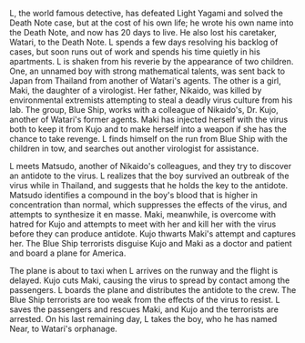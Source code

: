 <!-- L, Change the World (2008) -->

L, the world famous detective, has defeated Light Yagami and solved the Death Note case, but at the cost of his own life; he wrote his own name into the Death Note, and now has 20 days to live. He also lost his caretaker, Watari, to the Death Note. L spends a few days resolving his backlog of cases, but soon runs out of work and spends his time quietly in his apartments. L is shaken from his reverie by the appearance of two children. One, an unnamed boy with strong mathematical talents, was sent back to Japan from Thailand from another of Watari's agents. The other is a girl, Maki, the daughter of a virologist. Her father, Nikaido, was killed by environmental extremists attempting to steal a deadly virus culture from his lab. The group, Blue Ship, works with a colleague of Nikaido's, Dr. Kujo, another of Watari's former agents. Maki has injected herself with the virus both to keep it from Kujo and to make herself into a weapon if she has the chance to take revenge. L finds himself on the run from Blue Ship with the children in tow, and searches out another virologist for assistance.

L meets Matsudo, another of Nikaido's colleagues, and they try to discover an antidote to the virus. L realizes that the boy survived an outbreak of the virus while in Thailand, and suggests that he holds the key to the antidote. Matsudo identifies a compound in the boy's blood that is higher in concentration than normal, which suppresses the effects of the virus, and attempts to synthesize it en masse. Maki, meanwhile, is overcome with hatred for Kujo and attempts to meet with her and kill her with the virus before they can produce antidote. Kujo thwarts Maki's attempt and captures her. The Blue Ship terrorists disguise Kujo and Maki as a doctor and patient and board a plane for America.

The plane is about to taxi when L arrives on the runway and the flight is delayed. Kujo cuts Maki, causing the virus to spread by contact among the passengers. L boards the plane and distributes the antidote to the crew. The Blue Ship terrorists are too weak from the effects of the virus to resist. L saves the passengers and rescues Maki, and Kujo and the terrorists are arrested. On his last remaining day, L takes the boy, who he has named Near, to Watari's orphanage.